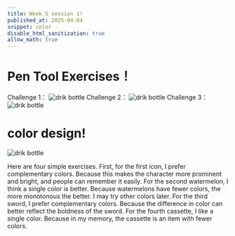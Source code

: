 ```yaml
---
title: Week 5 session 1!
published_at: 2025-04-04
snippet: color
disable_html_sanitization: true
allow_math: true
---
```

# Pen Tool Exercises！
Challenge 1：
![drik bottle](week4/p1.png)
Challenge 2：
![drik bottle](week4/p2.png)
Challenge 3：
![drik bottle](week4/p3.png)
# color design!

![drik bottle](week4/wek5.1.png)

Here are four simple exercises. First, for the first icon, I prefer complementary colors. Because this makes the character more prominent and bright, and people can remember it easily. For the second watermelon, I think a single color is better. Because watermelons have fewer colors, the more monotonous the better. I may try other colors later. For the third sword, I prefer complementary colors. Because the difference in color can better reflect the boldness of the sword. For the fourth cassette, I like a single color. Because in my memory, the cassette is an item with fewer colors.